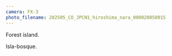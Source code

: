 ```yaml
---
camera: FX-3
photo_filename: 202505_CO_JPCN1_hiroshima_nara_000020050015
---
```


Forest island.

Isla-bosque.

